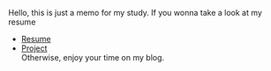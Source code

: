 
Hello, this is just a memo for my study. If you wonna take a look at my resume <br>
- [Resume](https://babylonehy.github.io/resume) <br>
-  [Project](https://babylonehy.github.io/project) <br>
Otherwise, enjoy your time on my blog.
